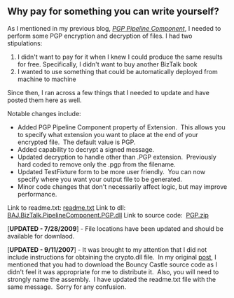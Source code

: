 
## Why pay for something you can write yourself?

As I mentioned in my previous blog, [_PGP Pipeline Component_](/pgp-pipeline-component/), I needed to perform some PGP encryption and decryption of files. I had two stipulations:

1. I didn't want to pay for it when I knew I could produce the same results for free. Specifically, I didn't want to buy another BizTalk book
2. I wanted to use something that could be automatically deployed from machine to machine

Since then, I ran across a few things that I needed to update and have posted them here as well.

Notable changes include:

- Added PGP Pipeline Component property of Extension.  This allows you to specify what extension you want to place at the end of your encrypted file.  The default value is PGP.
- Added capability to decrypt a signed message.
- Updated decryption to handle other than .PGP extension.  Previously hard coded to remove only the .pgp from the filename.
- Updated TestFixture form to be more user friendly.  You can now specify where you want your output file to be generated.
- Minor code changes that don't necessarily affect logic, but may improve performance.

Link to readme.txt: [readme.txt](/wp-content/uploads/2009/07/readme.txt) Link to dll: [BAJ.BizTalk.PipelineComponent.PGP.dll](/wp-content/uploads/2009/07/BAJ.BizTalk.PipelineComponent.PGP.dll) Link to source code:  [PGP.zip](/wp-content/uploads/2009/07/PGP.zip)

\[**UPDATED - 7/28/2009**\] - File locations have been updated and should be available for downlaod.

\[**UPDATED - 9/11/2007**\] - It was brought to my attention that I did not include instructions for obtaining the crypto.dll file.  In my original [post](https://bajwork.blogspot.com/2007/08/pgp-pipeline-component.html), I mentioned that you had to download the Bouncy Castle source code as I didn't feel it was appropriate for me to distribute it.  Also, you will need to strongly name the assembly.  I have updated the readme.txt file with the same message.  Sorry for any confusion.
